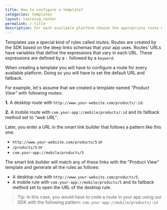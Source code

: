 ```yaml
---
title: How to configure a template?
categories: templates
layout: learning_center
permalink: /:title
description: For each available platform choose the appropriate route URL and its fallback.
---
```


Templates use a special kind of rules called *routes*.  Routes are created by the SDK based on the deep links schemas that your app uses. Routes' URLs have variables that define the expressions that vary in each URL. These expressions are defined by a `:` followed by a `keyword`.

When creating a template you will have to configure a route for every available platform. Doing so you will have to set the default URL and fallback.

For example, let's assume that we created a template named *"Product View"* with following routes:

**1.** A desktop route with `http://www.your-website.com/products/:id`.

**2.** A mobile route with `com.your-app://mobile/products/:id` and its fallback method set to *"web URL"*.

Later, you enter a URL in the smart link builder that follows a pattern like this one:

* `http://www.your-website.com/products/5` or
* `/products/5` or
* `com.your-app://mobile/products/5`

The smart link builder will match any of these links with the "Product View" template and generate all the rules as follows:

* A desktop rule with `http://www.your-website.com/products/5`.
* A mobile rule with `com.your-app://mobile/products/5` and its fallback method set to open the URL of the desktop rule.

> Tip: In this case, you would have to code a route in your app using our SDK with the following pattern: `com.your-app://mobile/products/:id`
